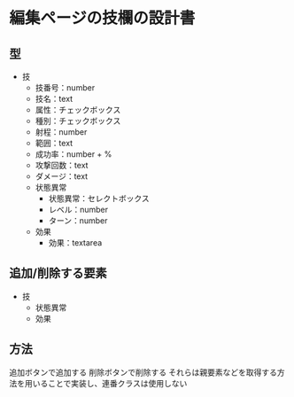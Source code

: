 # 編集ページの技欄の設計書
## 型
- 技
  - 技番号：number
  - 技名：text
  - 属性：チェックボックス
  - 種別：チェックボックス
  - 射程：number
  - 範囲：text
  - 成功率：number + %
  - 攻撃回数：text
  - ダメージ：text
  - 状態異常
    - 状態異常：セレクトボックス
    - レベル：number
    - ターン：number
  - 効果
    - 効果：textarea

## 追加/削除する要素
- 技
  - 状態異常
  - 効果

## 方法
追加ボタンで追加する
削除ボタンで削除する
それらは親要素などを取得する方法を用いることで実装し、連番クラスは使用しない